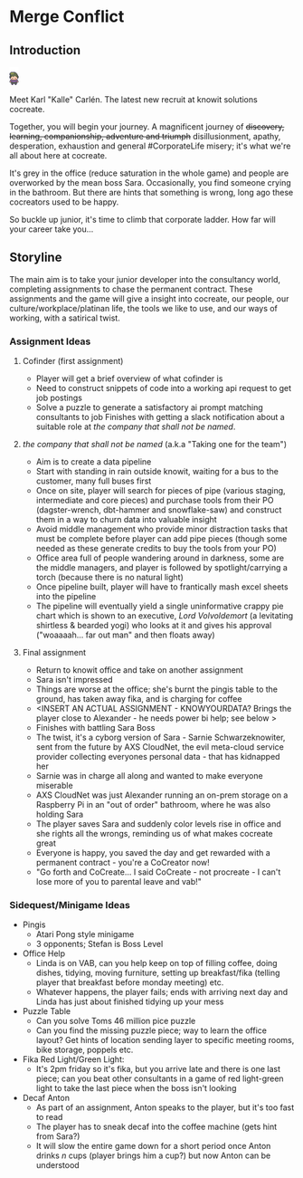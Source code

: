 # Merge Conflict

## Introduction

![alt text](Karl.png) 

Meet Karl "Kalle" Carlén. 
The latest new recruit at knowit solutions cocreate.

Together, you will begin your journey. 
A magnificent journey of ~~discovery, learning, companionship, adventure and triumph~~
disillusionment, apathy, desperation, exhaustion and general #CorporateLife misery; 
it's what we're all about here at cocreate.

It's grey in the office (reduce saturation in the whole game) and people are overworked by the mean boss Sara.
Occasionally, you find someone crying in the bathroom.
But there are hints that something is wrong, long ago these cocreators used to be happy.

So buckle up junior, it's time to climb that corporate ladder. How far will your career take you...


## Storyline

The main aim is to take your junior developer into the consultancy world, completing assignments to chase the permanent contract. 
These assignments and the game will give a insight into cocreate, our people, our culture/workplace/platinan life, the tools we like to use, and our ways of working, with a satirical twist.


### Assignment Ideas

1. Cofinder (first assignment)
	- Player will get a brief overview of what cofinder is
	- Need to construct snippets of code into a working api request to get job postings
	- Solve a puzzle to generate a satisfactory ai prompt matching consultants to job
	Finishes with getting a slack notification about a suitable role at *the company that shall not be named*.

1. *the company that shall not be named* (a.k.a "Taking one for the team")
	- Aim is to create a data pipeline
	- Start with standing in rain outside knowit, waiting for a bus to the customer, many full buses first
	- Once on site, player will search for pieces of pipe (various staging, intermediate and core pieces) and purchase tools from their PO (dagster-wrench, dbt-hammer and snowflake-saw) and construct them in a way to churn data into valuable insight
	- Avoid middle management who provide minor distraction tasks that must be complete before player can add pipe pieces (though some needed as these generate credits to buy the tools from your PO)
	- Office area full of people wandering around in darkness, some are the middle managers, and player is followed by spotlight/carrying a torch (because there is no natural light)
	- Once pipeline built, player will have to frantically mash excel sheets into the pipeline
	- The pipeline will eventually yield a single uninformative crappy pie chart which is shown to an executive, *Lord Volvoldemort* (a levitating shirtless & bearded yogi) who looks at it and gives his approval ("woaaaah... far out man" and then floats away)

1. Final assignment
	- Return to knowit office and take on another assignment
	- Sara isn't impressed
	- Things are worse at the office; she's burnt the pingis table to the ground, has taken away fika, and is charging for coffee
	- \<INSERT AN ACTUAL ASSIGNMENT - KNOWYOURDATA? Brings the player close to Alexander - he needs power bi help; see below \>
	- Finishes with battling Sara Boss
	- The twist, it's a cyborg version of Sara - Sarnie Schwarzeknowiter, sent from the future by AXS CloudNet, the evil meta-cloud service provider collecting everyones personal data - that has kidnapped her
	- Sarnie was in charge all along and wanted to make everyone miserable
	- AXS CloudNet was just Alexander running an on-prem storage on a Raspberry Pi in an "out of order" bathroom, where he was also holding Sara
	- The player saves Sara and suddenly color levels rise in office and she rights all the wrongs, reminding us of what makes cocreate great
	- Everyone is happy, you saved the day and get rewarded with a permanent contract - you're a CoCreator now!
	- "Go forth and CoCreate... I said CoCreate - not procreate - I can't lose more of you to parental leave and vab!"


### Sidequest/Minigame Ideas

- Pingis
	- Atari Pong style minigame
	- 3 opponents; Stefan is Boss Level
- Office Help
	- Linda is on VAB, can you help keep on top of filling coffee, doing dishes, tidying, moving furniture, setting up breakfast/fika (telling player that breakfast before monday meeting) etc.
	- Whatever happens, the player fails; ends with arriving next day and Linda has just about finished tidying up your mess
- Puzzle Table
	- Can you solve Toms 46 million pice puzzle
	- Can you find the missing puzzle piece; way to learn the office layout? Get hints of location sending layer to specific meeting rooms, bike storage, poppels etc.
- Fika Red Light/Green Light:
	- It's 2pm friday so it's fika, but you arrive late and there is one last piece; can you beat other consultants in a game of red light-green light to take the last piece when the boss isn't looking
- Decaf Anton
	- As part of an assignment, Anton speaks to the player, but it's too fast to read
	- The player has to sneak decaf into the coffee machine (gets hint from Sara?)
	- It will slow the entire game down for a short period once Anton drinks *n* cups (player brings him a cup?) but now Anton can be understood
